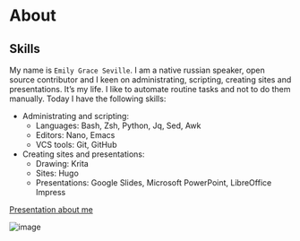 # About

## Skills

My name is `Emily Grace Seville`. I am a native russian speaker, open source contributor and I keen on administrating, scripting, creating sites and presentations. It’s my life. I like to automate routine tasks and not to do them manually. Today I have the following skills:

- Administrating and scripting:
  - Languages: Bash, Zsh, Python, Jq, Sed, Awk
  - Editors: Nano, Emacs
  - VCS tools: Git, GitHub
- Creating sites and presentations:
  - Drawing: Krita
  - Sites: Hugo
  - Presentations: Google Slides, Microsoft PowerPoint, LibreOffice Impress

[Presentation about me](https://docs.google.com/presentation/d/1oStx2_Lg3PEfhlY1S8dQgkB1sEGQkCcGJ760terG3a8/edit?usp=sharing)

![image](https://user-images.githubusercontent.com/42812113/168748375-4ea7f226-6986-4747-9b87-fcbbe944957c.png)
